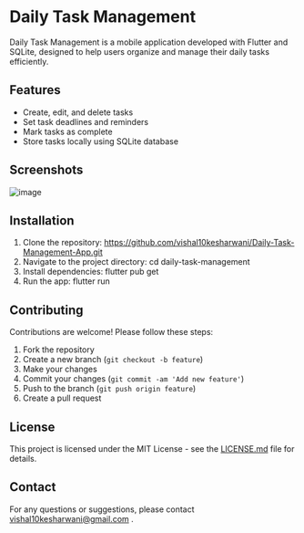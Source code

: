 # Daily Task Management

Daily Task Management is a mobile application developed with Flutter and SQLite, designed to help users organize and manage their daily tasks efficiently.

## Features

- Create, edit, and delete tasks
- Set task deadlines and reminders
- Mark tasks as complete
- Store tasks locally using SQLite database

## Screenshots

![image](https://github.com/vishal10kesharwani/Daily-Task-Management-App/assets/66909545/f8ce86f9-0412-4ff4-ac42-8030d2f4525e)


## Installation

1. Clone the repository: https://github.com/vishal10kesharwani/Daily-Task-Management-App.git
2. Navigate to the project directory: cd daily-task-management
3. Install dependencies: flutter pub get
4. Run the app: flutter run

## Contributing

Contributions are welcome! Please follow these steps:

1. Fork the repository
2. Create a new branch (`git checkout -b feature`)
3. Make your changes
4. Commit your changes (`git commit -am 'Add new feature'`)
5. Push to the branch (`git push origin feature`)
6. Create a pull request

## License

This project is licensed under the MIT License - see the [LICENSE.md](LICENSE.md) file for details.

## Contact

For any questions or suggestions, please contact vishal10kesharwani@gmail.com . 

